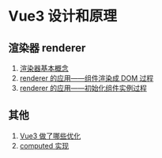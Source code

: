 # Vue3 设计和原理

## 渲染器 renderer

1. [渲染器基本概念]()
2. [renderer 的应用——组件渲染成 DOM 过程](/articles/Vue3/Vue3设计和原理/renderer/组件渲染成DOM的过程.md)
3. [renderer 的应用——初始化组件实例过程](/articles/Vue3/Vue3设计和原理/renderer/初始化组件实例过程.md)

## 其他

1. [Vue3 做了哪些优化](/articles/Vue3/Vue3设计和原理/Vue3做了哪些优化.md)
2. [computed 实现](/articles/Vue3/Vue3设计和原理/computed实现.md)
